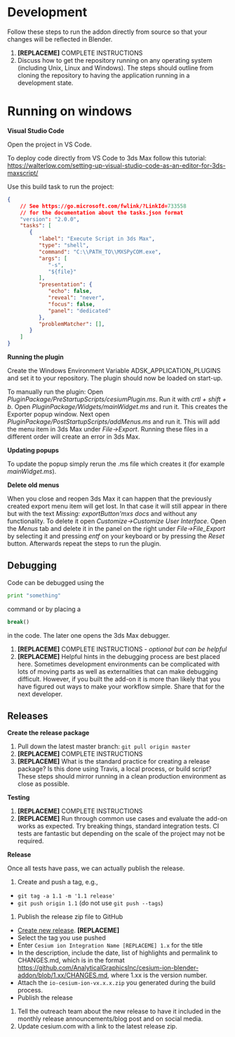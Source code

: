 # Development

Follow these steps to run the addon directly from source so that your changes will be reflected in Blender.

1. **[REPLACEME]** COMPLETE INSTRUCTIONS
1. Discuss how to get the repository running on any operating system (including Unix, Linux and Windows). The steps should outline from cloning the repository to having the application running in a development state.


# Running on windows

**Visual Studio Code**

Open the project in VS Code.

To deploy code directly from VS Code to 3ds Max follow this tutorial:
https://walterlow.com/setting-up-visual-studio-code-as-an-editor-for-3ds-maxscript/

Use this build task to run the project:
```json
{
    // See https://go.microsoft.com/fwlink/?LinkId=733558
    // for the documentation about the tasks.json format
    "version": "2.0.0",
    "tasks": [
       {
          "label": "Execute Script in 3ds Max",
          "type": "shell",
          "command": "C:\\PATH_TO\\MXSPyCOM.exe",
          "args": [
             "-s",
             "${file}"
          ],
          "presentation": {
             "echo": false,
             "reveal": "never",
             "focus": false,
             "panel": "dedicated"
          },
          "problemMatcher": [],
       }
    ]
}
```

**Running the plugin**

Create the Windows Environment Variable ADSK_APPLICATION_PLUGINS and set it to your repository.
The plugin should now be loaded on start-up.

To manually run the plugin:
Open *PluginPackage/PreStartupScripts/cesiumPlugin.ms*.
Run it with *crtl + shift + b*.
Open *PluginPackage/Widgets/mainWidget.ms* and run it. This creates the Exporter popup window.
Next open *PluginPackage/PostStartupScripts/addMenus.ms* and run it. This will add the menu item in 3ds Max under *File->Export*.
Running these files in a different order will create an error in 3ds Max.

**Updating popups**

To update the popup simply rerun the .ms file which creates it (for example *mainWidget.ms*).

**Delete old menus**

When you close and reopen 3ds Max it can happen that the previously created export menu item will get lost. In that case it will still appear in there but with the text *Missing: exportButton'mxs docs* and without any functionality. To delete it open *Customize->Customize User Interface*. Open the *Menus* tab and delete it in the panel on the right under *File->File_Export* by selecting it and pressing *entf* on your keyboard or by pressing the *Reset* button. Afterwards repeat the steps to run the plugin.


## Debugging
Code can be debugged using the
```python
print "something"
```
command or by placing a 
```python
break()
```
in the code. The later one opens the 3ds Max debugger.


1. **[REPLACEME]** COMPLETE INSTRUCTIONS - _optional but can be helpful_
1. **[REPLACEME]** Helpful hints in the debugging process are best placed here. Sometimes development environments can be complicated with lots of moving parts as well as externalities that can make debugging difficult. However, if you built the add-on it is more than likely that you have figured out ways to make your workflow simple. Share that for the next developer.

## Releases

**Create the release package**

1. Pull down the latest master branch: `git pull origin master`
1. **[REPLACEME]** COMPLETE INSTRUCTIONS
1. **[REPLACEME]** What is the standard practice for creating a release package? Is this done using Travis, a local process, or build script? These steps should mirror running in a clean production environment as close as possible.

**Testing**

1. **[REPLACEME]** COMPLETE INSTRUCTIONS
1. **[REPLACEME]** Run through common use cases and evaluate the add-on works as expected. Try breaking things, standard integration tests. CI tests are fantastic but depending on the scale of the project may not be required.

**Release**

Once all tests have pass, we can actually publish the release.

1. Create and push a tag, e.g.,

-   `git tag -a 1.1 -m '1.1 release'`
-   `git push origin 1.1` (do not use `git push --tags`)

1. Publish the release zip file to GitHub

-   [Create new release](https://github.com/ORG/REPO/releases/new). **[REPLACEME]**
-   Select the tag you use pushed
-   Enter `Cesium ion Integration Name [REPLACEME] 1.x` for the title
-   In the description, include the date, list of highlights and permalink to CHANGES.md, which is in the format https://github.com/AnalyticalGraphicsInc/cesium-ion-blender-addon/blob/1.xx/CHANGES.md, where 1.xx is the version number.
-   Attach the `io-cesium-ion-vx.x.x.zip` you generated during the build process.
-   Publish the release

1. Tell the outreach team about the new release to have it included in the monthly release announcements/blog post and on social media.
1. Update cesium.com with a link to the latest release zip.
